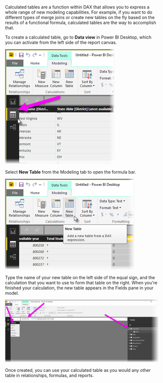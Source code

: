 Calculated tables are a function within DAX that allows you to express a whole range of new modeling capabilities. For example, if you want to do different types of merge joins or create new tables on the fly based on the results of a functional formula, calculated tables are the way to accomplish that.

To create a calculated table, go to **Data view** in Power BI Desktop, which you can activate from the left side of the report canvas.

![](media/2-6-create-calculated-tables/2-6_1.png)

Select **New Table** from the Modeling tab to open the formula bar.

![](media/2-6-create-calculated-tables/2-6_1b.png)

Type the name of your new table on the left side of the equal sign, and the calculation that you want to use to form that table on the right. When you're finished your calculation, the new table appears in the Fields pane in your model.

![](media/2-6-create-calculated-tables/2-6_2.png)

Once created, you can use your calculated table as you would any other table in relationships, formulas, and reports.

